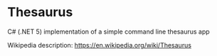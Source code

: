 # Thesaurus

C# (.NET 5) implementation of a simple command line thesaurus app

Wikipedia description: https://en.wikipedia.org/wiki/Thesaurus
